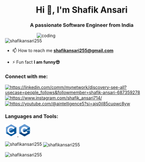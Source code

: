<h1 align="center">Hi 👋, I'm Shafik Ansari</h1>
<h3 align="center">A passionate Software Engineer from India</h3>

<img align="right" alt="coding" width="400" src="https://user-images.githubusercontent.com/55389276/140866485-8fb1c876-9a8f-4d6a-98dc-08c4981eaf70.gif">
<p align="left"> <img src="https://komarev.com/ghpvc/?username=shafikansari255&label=Profile%20views&color=0e75b6&style=flat" alt="shafikansari255" /> </p>

- 📫 How to reach me **shafikansari255@gmail.com**

- ⚡ Fun fact **I am funny😎**

<h3 align="left">Connect with me:</h3>
<p align="left">
<a href="https://linkedin.com/in/https://linkedin.com/comm/mynetwork/discovery-see-all?usecase=people_follows&followmember=shafik-ansari-687359278" target="blank"><img align="center" src="https://raw.githubusercontent.com/rahuldkjain/github-profile-readme-generator/master/src/images/icons/Social/linked-in-alt.svg" alt="https://linkedin.com/comm/mynetwork/discovery-see-all?usecase=people_follows&followmember=shafik-ansari-687359278" height="30" width="40" /></a>
<a href="https://instagram.com/https://www.instagram.com/shafik_ansari714/" target="blank"><img align="center" src="https://raw.githubusercontent.com/rahuldkjain/github-profile-readme-generator/master/src/images/icons/Social/instagram.svg" alt="https://www.instagram.com/shafik_ansari714/" height="30" width="40" /></a>
<a href="https://www.youtube.com/c/https://youtube.com/@aintelligence5?si=ajs0il85cuqwc8yw" target="blank"><img align="center" src="https://raw.githubusercontent.com/rahuldkjain/github-profile-readme-generator/master/src/images/icons/Social/youtube.svg" alt="https://youtube.com/@aintelligence5?si=ajs0il85cuqwc8yw" height="30" width="40" /></a>
</p>

<h3 align="left">Languages and Tools:</h3>
<p align="left"> <a href="https://www.cprogramming.com/" target="_blank" rel="noreferrer"> <img src="https://raw.githubusercontent.com/devicons/devicon/master/icons/c/c-original.svg" alt="c" width="40" height="40"/> </a> <a href="https://www.w3schools.com/cpp/" target="_blank" rel="noreferrer"> <img src="https://raw.githubusercontent.com/devicons/devicon/master/icons/cplusplus/cplusplus-original.svg" alt="cplusplus" width="40" height="40"/> </a> </p>

<p><img align="left" src="https://github-readme-stats.vercel.app/api/top-langs?username=shafikansari255&show_icons=true&locale=en&layout=compact" alt="shafikansari255" /></p>

<p>&nbsp;<img align="center" src="https://github-readme-stats.vercel.app/api?username=shafikansari255&show_icons=true&locale=en" alt="shafikansari255" /></p>

<p><img align="center" src="https://github-readme-streak-stats.herokuapp.com/?user=shafikansari255&" alt="shafikansari255" /></p>
